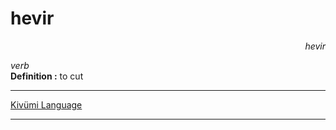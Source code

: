 
# hevir

<div align="right"><i>hevir</i></div>

*verb*  
**Definition :** to cut  

---

[Kivümi Language](../README.md)

---
